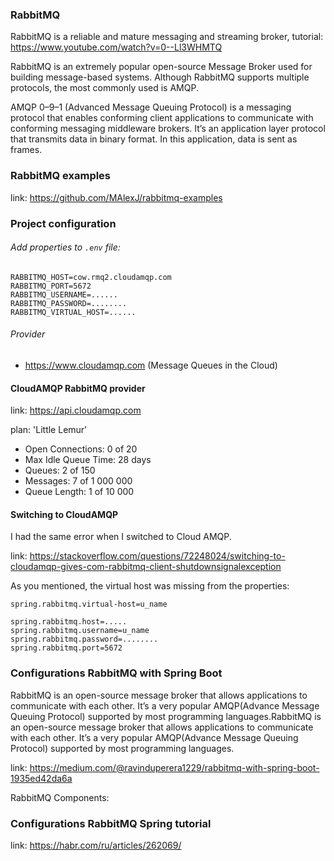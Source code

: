 ### RabbitMQ

RabbitMQ is a reliable and mature messaging and streaming broker,
tutorial: https://www.youtube.com/watch?v=0--Ll3WHMTQ

RabbitMQ is an extremely popular open-source Message Broker used for building message-based systems.
Although RabbitMQ supports multiple protocols, the most commonly used is AMQP.

AMQP 0–9–1 (Advanced Message Queuing Protocol) is a messaging protocol that enables conforming client applications to
communicate with conforming messaging middleware brokers. It’s an application layer protocol that transmits data in
binary format. In this application, data is sent as frames.

### RabbitMQ examples

link: https://github.com/MAlexJ/rabbitmq-examples

### Project configuration

###### Add properties to `.env` file:

```
RABBITMQ_HOST=cow.rmq2.cloudamqp.com
RABBITMQ_PORT=5672
RABBITMQ_USERNAME=......
RABBITMQ_PASSWORD=........
RABBITMQ_VIRTUAL_HOST=......
```

###### Provider

* https://www.cloudamqp.com (Message Queues in the Cloud)

#### CloudAMQP RabbitMQ provider

link: https://api.cloudamqp.com

plan: 'Little Lemur'

* Open Connections: 0 of 20
* Max Idle Queue Time: 28 days
* Queues: 2 of 150
* Messages: 7 of 1 000 000
* Queue Length: 1 of 10 000

#### Switching to CloudAMQP

I had the same error when I switched to Cloud AMQP.

link: https://stackoverflow.com/questions/72248024/switching-to-cloudamqp-gives-com-rabbitmq-client-shutdownsignalexception

As you mentioned, the virtual host was missing from the properties:

```
spring.rabbitmq.virtual-host=u_name

spring.rabbitmq.host=.....
spring.rabbitmq.username=u_name
spring.rabbitmq.password=........
spring.rabbitmq.port=5672
```

### Configurations RabbitMQ with Spring Boot

RabbitMQ is an open-source message broker that allows applications to communicate with each other.
It’s a very popular AMQP(Advance Message Queuing Protocol) supported by most programming languages.RabbitMQ is an
open-source message broker that allows applications to communicate with each other. It’s a very popular AMQP(Advance
Message Queuing Protocol) supported by most programming languages.

link: https://medium.com/@ravinduperera1229/rabbitmq-with-spring-boot-1935ed42da6a

RabbitMQ Components:

### Configurations RabbitMQ Spring tutorial

link: https://habr.com/ru/articles/262069/
